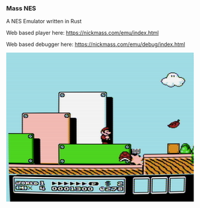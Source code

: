 ### Mass NES
A NES Emulator written in Rust

Web based player here: <https://nickmass.com/emu/index.html>

Web based debugger here: <https://nickmass.com/emu/debug/index.html>

![Screenshot](https://raw.githubusercontent.com/nickmass/mass-nes/master/screenshot.png)
